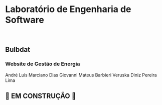 # Laboratório de Engenharia de Software

<br>

## **Bulbdat**
### Website de Gestão de Energia

André Luís Marciano Dias
Giovanni Mateus Barbieri
Veruska Diniz Pereira Lima


## 🚧 EM CONSTRUÇÃO 🚧
